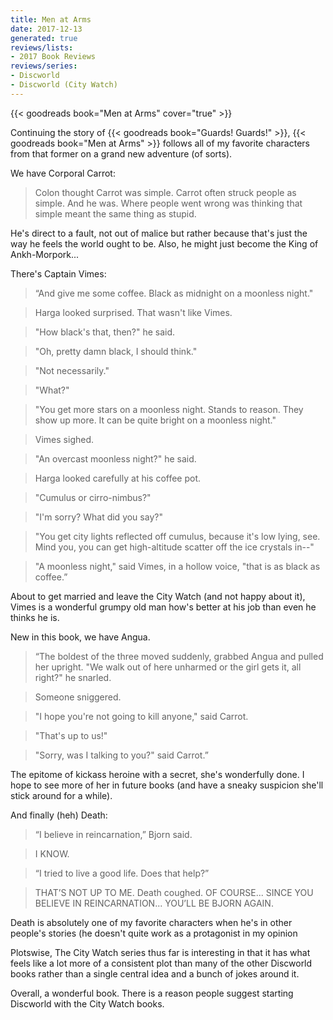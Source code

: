```yaml
---
title: Men at Arms
date: 2017-12-13
generated: true
reviews/lists:
- 2017 Book Reviews
reviews/series:
- Discworld
- Discworld (City Watch)
---
```

{{< goodreads book="Men at Arms" cover="true" >}}

Continuing the story of {{< goodreads book="Guards! Guards!" >}}, {{< goodreads book="Men at Arms" >}} follows all of my favorite characters from that former on a grand new adventure (of sorts).  

We have Corporal Carrot:  

<!--more-->

> Colon thought Carrot was simple. Carrot often struck people as simple. And he was. Where people went wrong was thinking that simple meant the same thing as stupid.

He's direct to a fault, not out of malice but rather because that's just the way he feels the world ought to be. Also, he might just become the King of Ankh-Morpork...  

There's Captain Vimes:  

> “And give me some coffee. Black as midnight on a moonless night."  

> Harga looked surprised. That wasn't like Vimes.  

> "How black's that, then?" he said.  

> "Oh, pretty damn black, I should think."  

> "Not necessarily."  

> "What?"  

> "You get more stars on a moonless night. Stands to reason. They show up more. It can be quite bright on a moonless night."  

> Vimes sighed.  

> "An overcast moonless night?" he said.  

> Harga looked carefully at his coffee pot.  

> "Cumulus or cirro-nimbus?"  

> "I'm sorry? What did you say?"  

> "You get city lights reflected off cumulus, because it's low lying, see. Mind you, you can get high-altitude scatter off the ice crystals in--"  

> "A moonless night," said Vimes, in a hollow voice, "that is as black as coffee.”  

About to get married and leave the City Watch (and not happy about it), Vimes is a wonderful grumpy old man how's better at his job than even he thinks he is.  

New in this book, we have Angua.  

> “The boldest of the three moved suddenly, grabbed Angua and pulled her upright. "We walk out of here unharmed or the girl gets it, all right?" he snarled.  

> Someone sniggered.  

> "I hope you're not going to kill anyone," said Carrot.  

> "That's up to us!"  

> "Sorry, was I talking to you?" said Carrot.”  

The epitome of kickass heroine with a secret, she's wonderfully done. I hope to see more of her in future books (and have a sneaky suspicion she'll stick around for a while).  

And finally (heh) Death:  

> “I believe in reincarnation,” Bjorn said.  

> I KNOW.  

> “I tried to live a good life. Does that help?”  

> THAT’S NOT UP TO ME. Death coughed. OF COURSE... SINCE YOU BELIEVE IN REINCARNATION... YOU’LL BE BJORN AGAIN.  

Death is absolutely one of my favorite characters when he's in other people's stories (he doesn't quite work as a protagonist in my opinion  

Plotswise, The City Watch series thus far is interesting in that it has what feels like a lot more of a consistent plot than many of the other Discworld books rather than a single central idea and a bunch of jokes around it.  

Overall, a wonderful book. There is a reason people suggest starting Discworld with the City Watch books.


